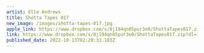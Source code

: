 ```yaml
---
artist: Elle Andrews
title: Shotta Tapes 017
new_image: /images/shotta-tapes-017.jpg
apple_link: https://www.dropbox.com/s/8j194qn05pur3e0/ShottaTapes017.zip?dl=1
link: https://www.dropbox.com/s/8j194qn05pur3e0/ShottaTapes017.zip?dl=1
published_date: 2022-10-13T02:20:33.183Z
---
```

